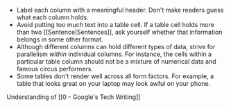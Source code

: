 -   Label each column with a meaningful header. Don't make readers guess what each column holds.
-   Avoid putting too much text into a table cell. If a table cell holds more than two [[Sentence|Sentences]], ask yourself whether that information belongs in some other format.
-   Although different columns can hold different types of data, strive for parallelism _within_ individual columns. For instance, the cells within a particular table column should not be a mixture of numerical data and famous circus performers.
-   Some tables don't render well across all form factors. For example, a table that looks great on your laptop may look awful on your phone.

Understanding of [[0 - Google's Tech Writing]]